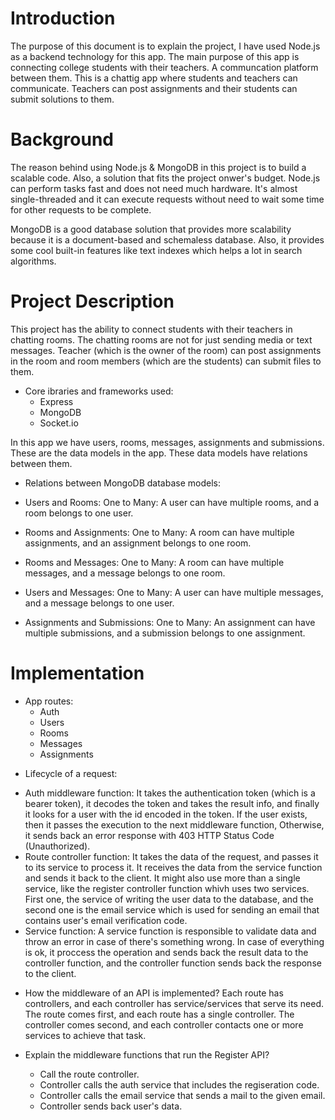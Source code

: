 # Introduction

The purpose of this document is to explain the project, I have used Node.js as a backend technology for this app.
The main purpose of this app is connecting college students with their teachers. A communcation platform between them.
This is a chattig app where students and teachers can communicate. Teachers can post assignments and their students can
submit solutions to them.

# Background

The reason behind using Node.js & MongoDB in this project is to build a scalable code. Also, a solution that fits the project
onwer's budget. Node.js can perform tasks fast and does not need much hardware.
It's almost single-threaded and it can execute requests without need to wait some time for other requests to be complete.

MongoDB is a good database solution that provides more scalability because it is a document-based and schemaless database.
Also, it provides some cool built-in features like text indexes which helps a lot in search algorithms.

# Project Description

This project has the ability to connect students with their teachers in chatting rooms. The chatting rooms are not for
just sending media or text messages. Teacher (which is the owner of the room) can post assignments in the room and room members (which are the students) can submit files to them.

- Core ibraries and frameworks used:
  - Express
  - MongoDB
  - Socket.io

In this app we have users, rooms, messages, assignments and submissions. These are the data models in the app.
These data models have relations between them.

- Relations between MongoDB database models:

* Users and Rooms:
  One to Many: A user can have multiple rooms, and a room belongs to one user.

* Rooms and Assignments:
  One to Many: A room can have multiple assignments, and an assignment belongs to one room.

* Rooms and Messages:
  One to Many: A room can have multiple messages, and a message belongs to one room.

* Users and Messages:
  One to Many: A user can have multiple messages, and a message belongs to one user.

* Assignments and Submissions:
  One to Many: An assignment can have multiple submissions, and a submission belongs to one assignment.

# Implementation

- App routes:
  - Auth
  - Users
  - Rooms
  - Messages
  - Assignments

* Lifecycle of a request:

- Auth middleware function:
  It takes the authentication token (which is a bearer token), it decodes the token and takes the
  result info, and finally it looks for a user with the id encoded in the token.
  If the user exists, then it passes the execution to the next middleware function,
  Otherwise, it sends back an error response with 403 HTTP Status Code (Unauthorized).
- Route controller function:
  It takes the data of the request, and passes it to its service to process it.
  It receives the data from the service function and sends it back to the client.
  It might also use more than a single service, like the register controller function
  whivh uses two services. First one, the service of writing the user data to the database,
  and the second one is the email service which is used for sending an email that contains
  user's email verification code.
- Service function:
  A service function is responsible to validate data and throw an error in case of there's
  something wrong.
  In case of everything is ok, it proccess the operation and sends back the result data to
  the controller function, and the controller function sends back the response to the client.

* How the middleware of an API is implemented?
  Each route has controllers, and each controller has service/services that serve its need.
  The route comes first, and each route has a single controller.
  The controller comes second, and each controller contacts one or more services to achieve that task.

* Explain the middleware functions that run the Register API?
  - Call the route controller.
  - Controller calls the auth service that includes the regiseration code.
  - Controller calls the email service that sends a mail to the given email.
  - Controller sends back user's data.
